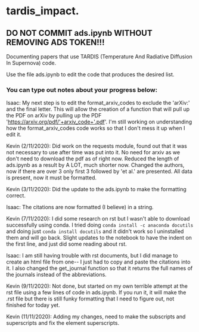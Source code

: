 # tardis_impact.

## DO NOT COMMIT ads.ipynb WITHOUT REMOVING ADS TOKEN!!!

Documenting papers that use TARDIS (Temperature And Radiative Diffusion In Supernova) code.

Use the file ads.ipynb to edit the code that produces the desired list.

### You can type out notes about your progress below:

Isaac: My next step is to edit the format_arxiv_codes to exclude the 'arXiv:' and the final letter. This will allow the creation of a function that will pull up the PDF on arXiv by pulling up the PDF 'https://arxiv.org/pdf/'+arxiv_code+'.pdf'. I'm still working on understanding how the format_arxiv_codes code works so that I don't mess it up when I edit it.

Kevin (2/11/2020): Did work on the requests module, found out that it was not necessary to use after time was put into it. No need for arxiv as we don't need to download the pdf as of right now. Reduced the length of ads.ipynb as a result by A LOT, much shorter now. Changed the authors, now if there are over 3 only first 3 followed by 'et al.' are presented. All data is present, now it must be formatted.

Kevin (3/11/2020): Did the update to the ads.ipynb to make the formatting correct. 

Isaac: The citations are now formatted (I believe) in a string.

Kevin (7/11/2020): I did some research on rst but I wasn't able to download successfully using conda. I tried doing `conda install -c anaconda docutils` and doing just `conda install docutils` and it didn't work so I uninstalled them and will go back. Slight updates to the notebook to have the indent on the first line, and just did some reading about rst. 

Isaac: I am still having trouble with rst documents, but I did manage to create an html file from one-- I just had to copy and paste the citations into it. I also changed the get_journal function so that it returns the full names of the journals instead of the abbreviations.

Kevin (9/11/2020): Not done, but started on my own terrible attempt at the rst file using a few lines of code in ads.ipynb. If you run it, it will make the .rst file but there is still funky formatting that I need to figure out, not finished for today yet.

Kevin (11/11/2020): Adding my changes, need to make the subscripts and superscripts and fix the element superscripts. 